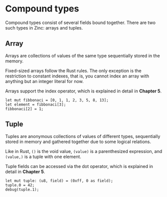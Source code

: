 # Compound types

Compound types consist of several fields bound together. There are two such types
in Zinc: arrays and tuples.

## Array

Arrays are collections of values of the same type sequentially stored in the memory.

Fixed-sized arrays follow the Rust rules. The only exception is the restriction
to constant indexes, that is, you cannot index an array with anything but an
integer literal for now.

Arrays support the index operator, which is explained in detail in **Chapter 5**.

```rust,no_run,noplaypen
let mut fibbonaci = [0, 1, 1, 2, 3, 5, 8, 13];
let element = fibbonaci[3];
fibbonaci[2] = 1;
```

## Tuple

Tuples are anonymous collections of values of different types, sequentially
stored in memory and gathered together due to some logical relations.

Like in Rust, `()` is the void value, `(value)` is a parenthesized expression,
and `(value,)` is a tuple with one element.

Tuple fields can be accessed via the dot operator, which is explained in detail
in **Chapter 5**.

```rust,no_run,noplaypen
let mut tuple: (u8, field) = (0xff, 0 as field);
tuple.0 = 42;
debug(tuple.1);
```
